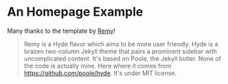 # An Homepage Example

Many thanks to the template by [Remy](https://remyie.github.io/remy/)!

> Remy is a Hyde flavor which aims to be more user friendly.
> Hyde is a brazen two-column Jekyll theme that pairs a prominent sidebar with uncomplicated content. It's based on Poole, the Jekyll butler.
> None of the code is actually mine. Here where it comes from https://github.com/poole/hyde. 
> It's under MIT license. 
